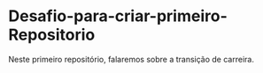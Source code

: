 # Desafio-para-criar-primeiro-Repositorio
Neste primeiro repositório, falaremos sobre a transição de carreira.
